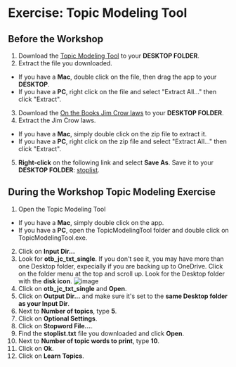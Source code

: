 # Exercise: Topic Modeling Tool

## Before the Workshop
1. Download the [Topic Modeling Tool](https://senderle.github.io/topic-modeling-tool/documentation/2017/01/06/quickstart.html) to your **DESKTOP FOLDER**.
2. Extract the file you downloaded.
  - If you have a **Mac**, double click on the file, then drag the app to your **DESKTOP**.
  - If you have a **PC**, right click on the file and select "Extract All..." then click "Extract".
3. Download the [On the Books Jim Crow laws](https://github.com/UNC-Libraries-data/Intro-to-Text-Analysis/raw/master/otb_jc_txt_single.zip) to your **DESKTOP FOLDER**.
4. Extract the Jim Crow laws.
  - If you have a **Mac**, simply double click on the zip file to extract it.
  - If you have a **PC**, right click on the zip file and select "Extract All..." then click "Extract".
5. **Right-click** on the following link and select **Save As**. Save it to your **DESKTOP FOLDER**: [stoplist](https://github.com/UNC-Libraries-data/Intro-to-Text-Analysis/raw/master/stoplist.txt).

## During the Workshop Topic Modeling Exercise
1. Open the Topic Modeling Tool
  - If you have a **Mac**, simply double click on the app.
  - If you have a **PC**, open the TopicModelingTool folder and double click on TopicModelingTool.exe.
2. Click on **Input Dir...**
3. Look for **otb_jc_txt_single**. If you don't see it, you may have more than one Desktop folder, expecially if you are backing up to OneDrive. Click on the folder menu at the top and scroll up. Look for the Desktop folder with the **disk icon**.
 ![image](https://user-images.githubusercontent.com/40806625/190725126-ada56281-c9e7-4aeb-8c7a-8ab4190904d7.png)
4. Click on **otb_jc_txt_single** and **Open**.
5. Click on **Output Dir...** and make sure it's set to the **same Desktop folder as your Input Dir**.
6. Next to **Number of topics**, type **5**.
7. Click on **Optional Settings**.
8. Click on **Stopword File...**.
9. Find the **stoplist.txt** file you downloaded and click **Open**.
10. Next to **Number of topic words to print**, type **10**.
11. Click on **Ok**.
12. Click on **Learn Topics**.
